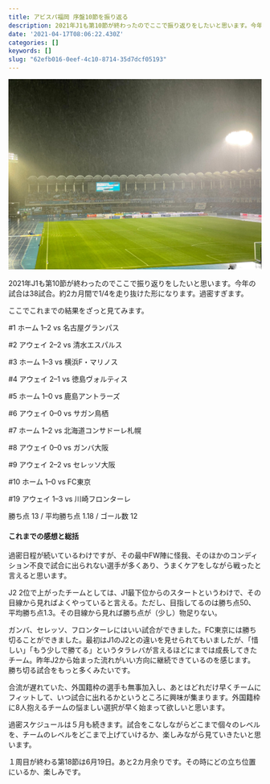 ```yaml
---
title: アビスパ福岡 序盤10節を振り返る
description: 2021年J1も第10節が終わったのでここで振り返りをしたいと思います。今年の試合は38試合。約2カ月間で1/4を走り抜けた形になります。過密すぎます。
date: '2021-04-17T08:06:22.430Z'
categories: []
keywords: []
slug: "62efb016-0eef-4c10-8714-35d7dcf05193"
---
```

![](1__ypfDAanQN69k__ZBr06rXbA.jpeg)

2021年J1も第10節が終わったのでここで振り返りをしたいと思います。今年の試合は38試合。約2カ月間で1/4を走り抜けた形になります。過密すぎます。

ここでこれまでの結果をざっと見てみます。

#1 ホーム 1–2 vs 名古屋グランパス

#2 アウェイ 2–2 vs 清水エスパルス

#3 ホーム 1–3 vs 横浜F・マリノス

#4 アウェイ 2–1 vs 徳島ヴォルティス

#5 ホーム 1–0 vs 鹿島アントラーズ

#6 アウェイ 0–0 vs サガン鳥栖

#7 ホーム 1–2 vs 北海道コンサドーレ札幌

#8 アウェイ 0–0 vs ガンバ大阪

#9 アウェイ 2–2 vs セレッソ大阪

#10 ホーム 1–0 vs FC東京

#19 アウェイ 1–3 vs 川崎フロンターレ

勝ち点 13 / 平均勝ち点 1.18 / ゴール数 12

#### これまでの感想と総括

過密日程が続いているわけですが、その最中FW陣に怪我、そのほかのコンディション不良で試合に出られない選手が多くあり、うまくケアをしながら戦ったと言えると思います。

J2 2位で上がったチームとしては、J1最下位からのスタートというわけで、その目線から見ればよくやっていると言える。ただし、目指してるのは勝ち点50、平均勝ち点1.3。その目線から見れば勝ち点が（少し）物足りない。

ガンバ、セレッソ、フロンターレにはいい試合ができました。FC東京には勝ち切ることができました。最初はJ1のJ2との違いを見せられてもいましたが、「惜しい」「もう少しで勝てる」というタラレバが言えるほどにまでは成長してきたチーム。昨年J2から始まった流れがいい方向に継続できているのを感じます。勝ち切る試合をもっと多くみたいです。

合流が遅れていた、外国籍枠の選手も無事加入し、あとはどれだけ早くチームにフィットして、いつ試合に出れるかというところに興味が集まります。外国籍枠に8人抱えるチームの悩ましい選択が早く始まって欲しいと思います。

過密スケジュールは５月も続きます。試合をこなしながらどこまで個々のレベルを、チームのレベルをどこまで上げていけるか、楽しみながら見ていきたいと思います。

１周目が終わる第18節は6月19日。あと2カ月余りです。その時にどの立ち位置にいるか、楽しみです。